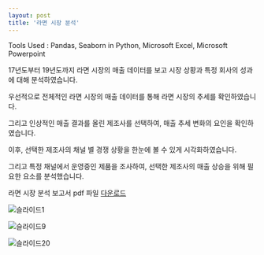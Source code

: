 ```yaml
---
layout: post
title: '라면 시장 분석'
---
```

   
   


Tools Used : Pandas, Seaborn in Python, Microsoft Excel, Microsoft Powerpoint   
   

17년도부터 19년도까지 라면 시장의 매출 데이터를 보고 시장 상황과 특정 회사의 성과에 대해 분석하였습니다.   
   
우선적으로 전체적인 라면 시장의 매출 데이터를 통해 라면 시장의 추세를 확인하였습니다.   
   
그리고 인상적인 매출 결과를 올린 제조사를 선택하여, 매출 추세 변화의 요인을 확인하였습니다.   
   
이후, 선택한 제조사의 채널 별 경쟁 상황을 한눈에 볼 수 있게 시각화하였습니다.   
   
그리고 특정 채널에서 운영중인 제품을 조사하여, 선택한 제조사의 매출 상승을 위해 필요한 요소를 분석했습니다.   
   
라면 시장 분석 보고서 pdf 파일 [다운로드][pdflink]
   
![슬라이드1](assets/img/projects/proj-ramen/Ramen_Market_Analysis_vanillapapaya.슬라이드3.jpg.)   
   
![슬라이드9](assets/img/projects/proj-ramen/Ramen_Market_Analysis_vanillapapaya.슬라이드9.jpg.)
   
![슬라이드20](assets/img/projects/proj-ramen/Ramen_Market_Analysis_vanillapapaya.슬라이드20.jpg.)
   

[pdflink]: assets/img/projects/proj-ramen/Ramen_Market_Analysis_vanillapapaya.pdf